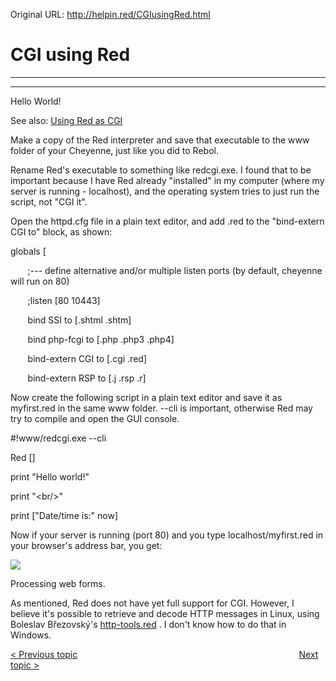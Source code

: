 Original URL: <http://helpin.red/CGIusingRed.html>

# CGI using Red

* * *

* * *

Hello World!

See also: [Using Red as CGI](https://github.com/red/red/wiki/%5BDOC%5D-Using-Red-as-CGI)

Make a copy of the Red interpreter and save that executable to the www folder of your Cheyenne, just like you did to Rebol.

Rename Red's executable to something like redcgi.exe. I found that to be important because I have Red already "installed" in my computer (where my server is running - localhost), and the operating system tries to just run the script, not "CGI it".

Open the httpd.cfg file in a plain text editor, and add .red to the "bind-extern CGI to" block, as shown:

globals [

       ;--- define alternative and/or multiple listen ports (by default, cheyenne will run on 80)

       ;listen \[80 10443]

       bind SSI to \[.shtml .shtm]

       bind php-fcgi to \[.php .php3 .php4]

       bind-extern CGI to \[.cgi .red]

       bind-extern RSP to \[.j .rsp .r]

Now create the following script in a plain text editor and save it as myfirst.red in the same www folder. --cli is important, otherwise Red may try to compile and open the GUI console.

#!www/redcgi.exe --cli

Red \[]

print "Hello world!"

print "&lt;br/&gt;"

print \["Date/time is:" now]

Now if your server is running (port 80) and you type localhost/myfirst.red in your browser's address bar, you get:

![](http://helpin.red/lib/NewItem259.png)

Processing web forms.

As mentioned, Red does not have yet full support for CGI. However, I believe it's possible to retrieve and decode HTTP messages in Linux, using Boleslav Březovský's [http-tools.red](https://github.com/rebolek/red-tools/blob/master/http-tools.red) . I don't know how to do that in Windows.

[&lt; Previous topic](http://helpin.red/CGI-Processingwebforms.html)                                                                                          [Next topic &gt;](http://helpin.red/AppendixIII-MQTTusingRed.html)

